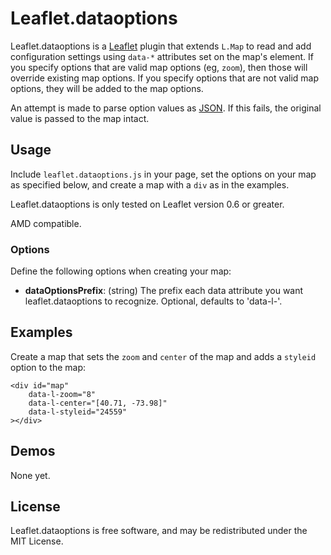 Leaflet.dataoptions
===================

Leaflet.dataoptions is a [Leaflet][] plugin that extends `L.Map` to read and add
configuration settings using `data-*` attributes set on the map's element. If
you specify options that are valid map options (eg, `zoom`), then those will 
override existing map options. If you specify options that are not valid map 
options, they will be added to the map options.

An attempt is made to parse option values as [JSON][]. If this fails, the 
original value is passed to the map intact.


## Usage

Include `leaflet.dataoptions.js` in your page, set the options on your map as
specified below, and create a map with a `div` as in the examples.

Leaflet.dataoptions is only tested on Leaflet version 0.6 or greater.

AMD compatible.


### Options

Define the following options when creating your map:

 - **dataOptionsPrefix**: (string) The prefix each data attribute you want 
   leaflet.dataoptions to recognize. Optional, defaults to 'data-l-'.


## Examples

Create a map that sets the `zoom` and `center` of the map and adds a `styleid`
option to the map:

    <div id="map"
        data-l-zoom="8"
        data-l-center="[40.71, -73.98]"
        data-l-styleid="24559"
    ></div>



## Demos

None yet.


## License

Leaflet.dataoptions is free software, and may be redistributed under the MIT
License.


 [Leaflet]: https://github.com/Leaflet/Leaflet
 [JSON]: http://json.org/
